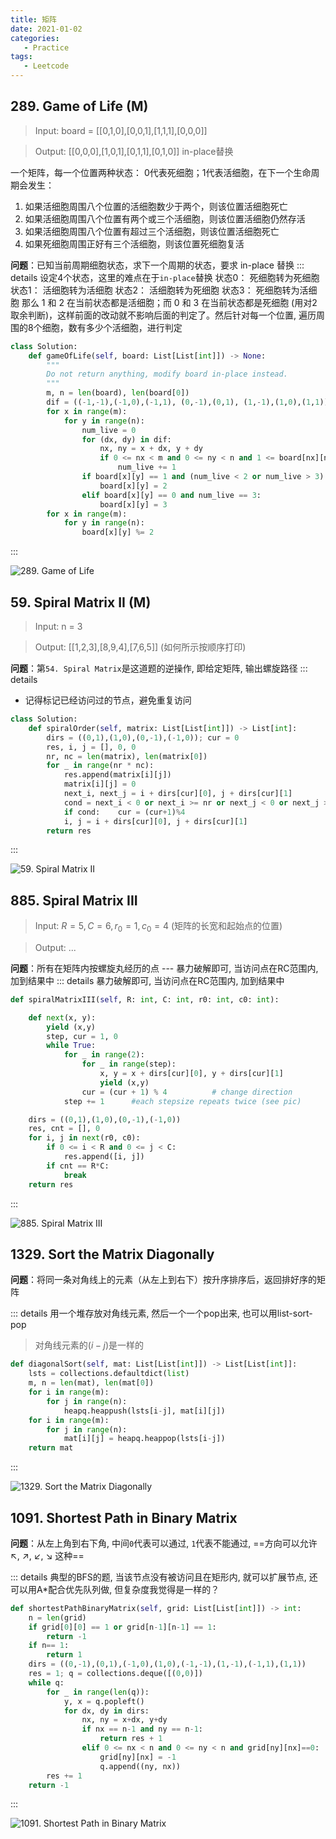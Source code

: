 ```yaml
---
title: 矩阵
date: 2021-01-02
categories:
   - Practice
tags:
   - Leetcode
---
```


## 289. Game of Life (M)
> Input: board = [[0,1,0],[0,0,1],[1,1,1],[0,0,0]]

> Output: [[0,0,0],[1,0,1],[0,1,1],[0,1,0]] in-place替换

一个矩阵，每一个位置两种状态： 0代表死细胞；1代表活细胞，在下一个生命周期会发生：
1. 如果活细胞周围八个位置的活细胞数少于两个，则该位置活细胞死亡
2. 如果活细胞周围八个位置有两个或三个活细胞，则该位置活细胞仍然存活
3. 如果活细胞周围八个位置有超过三个活细胞，则该位置活细胞死亡
4. 如果死细胞周围正好有三个活细胞，则该位置死细胞复活

**问题**：已知当前周期细胞状态，求下一个周期的状态，要求 in-place 替换
::: details
设定4个状态，这里的难点在于`in-place`替换
		状态0： 死细胞转为死细胞
        状态1： 活细胞转为活细胞
        状态2： 活细胞转为死细胞
        状态3： 死细胞转为活细胞
那么 1 和 2 在当前状态都是活细胞；而 0 和 3 在当前状态都是死细胞 (用对2取余判断)，这样前面的改动就不影响后面的判定了。然后针对每一个位置, 遍历周围的8个细胞，数有多少个活细胞，进行判定
```python                            
class Solution:
    def gameOfLife(self, board: List[List[int]]) -> None:
        """
        Do not return anything, modify board in-place instead.
        """
        m, n = len(board), len(board[0])
        dif = ((-1,-1),(-1,0),(-1,1), (0,-1),(0,1), (1,-1),(1,0),(1,1))
        for x in range(m):
            for y in range(n):
                num_live = 0
                for (dx, dy) in dif:
                    nx, ny = x + dx, y + dy
                    if 0 <= nx < m and 0 <= ny < n and 1 <= board[nx][ny] <= 2:
                        num_live += 1
                if board[x][y] == 1 and (num_live < 2 or num_live > 3):
                    board[x][y] = 2
                elif board[x][y] == 0 and num_live == 3:
                    board[x][y] = 3
        for x in range(m):
            for y in range(n):
                board[x][y] %= 2
```
:::

![289. Game of Life](~@assets/lc-289.png#center)


## 59. Spiral Matrix II (M)
> Input: n = 3

> Output: [[1,2,3],[8,9,4],[7,6,5]] (如何所示按顺序打印)

**问题**：第`54. Spiral Matrix`是这道题的逆操作, 即给定矩阵, 输出螺旋路径
::: details
- 记得标记已经访问过的节点，避免重复访问
```python                            
class Solution:
    def spiralOrder(self, matrix: List[List[int]]) -> List[int]:
        dirs = ((0,1),(1,0),(0,-1),(-1,0)); cur = 0
        res, i, j = [], 0, 0
        nr, nc = len(matrix), len(matrix[0])
        for _ in range(nr * nc):
            res.append(matrix[i][j])
            matrix[i][j] = 0
            next_i, next_j = i + dirs[cur][0], j + dirs[cur][1] 
            cond = next_i < 0 or next_i >= nr or next_j < 0 or next_j >= nc or matrix[next_i][next_j] == 0
            if cond:    cur = (cur+1)%4
            i, j = i + dirs[cur][0], j + dirs[cur][1] 
        return res
```
:::

![59. Spiral Matrix II](~@assets/lc-59.png#center)


## 885. Spiral Matrix III
> Input: $R = 5, C = 6, r_0 = 1, c_0 = 4$ (矩阵的长宽和起始点的位置)

> Output: ...

**问题**：所有在矩阵内按螺旋丸经历的点 --- 暴力破解即可, 当访问点在RC范围内, 加到结果中
::: details
暴力破解即可, 当访问点在RC范围内, 加到结果中
```python
def spiralMatrixIII(self, R: int, C: int, r0: int, c0: int):

    def next(x, y):
        yield (x,y)
        step, cur = 1, 0 
        while True:
            for _ in range(2):     
                for _ in range(step):     
                    x, y = x + dirs[cur][0], y + dirs[cur][1]     
                    yield (x,y)    
                cur = (cur + 1) % 4          # change direction
            step += 1      #each stepsize repeats twice (see pic)

    dirs = ((0,1),(1,0),(0,-1),(-1,0))
    res, cnt = [], 0   
    for i, j in next(r0, c0):      
        if 0 <= i < R and 0 <= j < C:       
            res.append([i, j])           
        if cnt == R*C:         
            break
    return res
```
:::

![885. Spiral Matrix III](~@assets/lc-885.png#center)


## 1329. Sort the Matrix Diagonally

**问题**：将同一条对角线上的元素（从左上到右下）按升序排序后，返回排好序的矩阵

::: details
用一个堆存放对角线元素, 然后一个一个pop出来, 也可以用list-sort-pop
> 对角线元素的$(i-j)$是一样的

```python
def diagonalSort(self, mat: List[List[int]]) -> List[List[int]]:
    lsts = collections.defaultdict(list)
    m, n = len(mat), len(mat[0])
    for i in range(m):
        for j in range(n):
            heapq.heappush(lsts[i-j], mat[i][j])
    for i in range(m):
        for j in range(n):
            mat[i][j] = heapq.heappop(lsts[i-j])
    return mat
```
:::

![1329. Sort the Matrix Diagonally](~@assets/lc-1329.png#center)

## 1091. Shortest Path in Binary Matrix 

**问题**：从左上角到右下角, 中间`0`代表可以通过, `1`代表不能通过, ==方向可以允许↖, ↗, ↙, ↘ 这种==

::: details
典型的BFS的题, 当该节点没有被访问且在矩形内, 就可以扩展节点, 还可以用A*配合优先队列做, 但复杂度我觉得是一样的？

```python
def shortestPathBinaryMatrix(self, grid: List[List[int]]) -> int:
    n = len(grid)
    if grid[0][0] == 1 or grid[n-1][n-1] == 1:
        return -1
    if n== 1:
        return 1
    dirs = ((0,-1),(0,1),(-1,0),(1,0),(-1,-1),(1,-1),(-1,1),(1,1))
    res = 1; q = collections.deque([(0,0)])
    while q:
        for _ in range(len(q)):
            y, x = q.popleft()
            for dx, dy in dirs:
                nx, ny = x+dx, y+dy
                if nx == n-1 and ny == n-1:
                    return res + 1
                elif 0 <= nx < n and 0 <= ny < n and grid[ny][nx]==0:
                    grid[ny][nx] = -1
                    q.append((ny, nx))
        res += 1
    return -1
```
:::

![1091. Shortest Path in Binary Matrix](~@assets/lc-1091.png#center)